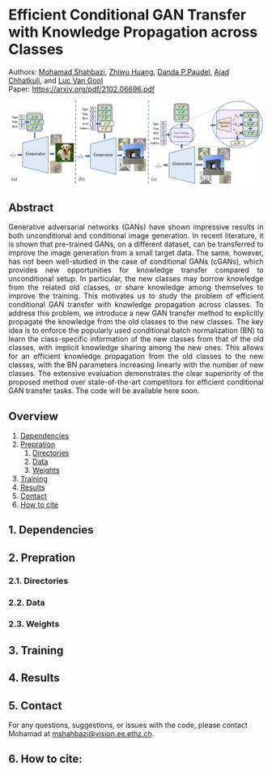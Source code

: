 # Efficient Conditional GAN Transfer with Knowledge Propagation across Classes
Authors: [Mohamad Shahbazi](https://people.ee.ethz.ch/~mshahbazi/), [Zhiwu Huang](https://zhiwu-huang.github.io/), [Danda P.Paudel](https://people.ee.ethz.ch/~paudeld/), [Ajad Chhatkuli](https://scholar.google.ch/citations?hl=en&user=3BHMHU4AAAAJ), and [Luc Van Gool](https://scholar.google.ch/citations?hl=en&user=TwMib_QAAAAJ)
<br> Paper: https://arxiv.org/pdf/2102.06696.pdf

![alt text](images/concept.png)


## Abstract
<p style="text-align: justify">
Generative adversarial networks (GANs) have shown impressive results in both unconditional and conditional image generation. In recent literature, it is shown that pre-trained GANs, on a different dataset, can be transferred to improve the image generation from a small target data. The same, however, has not been well-studied in the case of conditional GANs (cGANs), which provides new opportunities for knowledge transfer compared to unconditional setup. In particular, the new classes may borrow knowledge from the related old classes, or share knowledge among themselves to improve the training. This motivates us to study the problem of efficient conditional GAN transfer with knowledge propagation across classes. To address this problem, we introduce a new GAN transfer method to explicitly propagate the knowledge from the old classes to the new classes. The key idea is to enforce the popularly used conditional batch normalization (BN) to learn the class-specific information of the new classes from that of the old classes, with implicit knowledge sharing among the new ones. This allows for an efficient knowledge propagation from the old classes to the new classes, with the BN parameters increasing linearly with the number of new classes. The extensive evaluation demonstrates the clear superiority of the proposed method over state-of-the-art competitors for efficient conditional GAN transfer tasks. 
The code will be available here soon.
</p>

## Overview
<ol>
  <li><a href="https://github.com/mshahbazi72/cGANTransfer/blob/main/README.md#1-dependencies">Dependencies</a></li>
  <li><a href="https://github.com/mshahbazi72/cGANTransfer/blob/main/README.md#2-prepration">Prepration</a>
    <ol>
      <li><a href="https://github.com/mshahbazi72/cGANTransfer/blob/main/README.md#21-directories">Directories</a></li>
      <li><a href="https://github.com/mshahbazi72/cGANTransfer/blob/main/README.md#22-data">Data</a></li>
      <li><a href="https://github.com/mshahbazi72/cGANTransfer/blob/main/README.md#23-weights">Weights</a></li>
    </ol>
  </li>
  <li><a href="https://github.com/mshahbazi72/cGANTransfer/blob/main/README.md#3-training">Training</a></li>
  <li><a href="https://github.com/mshahbazi72/cGANTransfer/blob/main/README.md#4-results">Results</a></li>
  <li><a href="https://github.com/mshahbazi72/cGANTransfer/blob/main/README.md#5-contact">Contact</a></li>
  <li><a href="https://github.com/mshahbazi72/cGANTransfer/blob/main/README.md#6-how-to-cite">How to cite</a></li>
</ol>

## 1. Dependencies


## 2. Prepration
### 2.1. Directories
### 2.2. Data
### 2.3. Weights

## 3. Training


## 4. Results

## 5. Contact
For any questions, suggestions, or issues with the code, please contact Mohamad at <a>mshahbazi@vision.ee.ethz.ch</a>.

## 6. How to cite:





